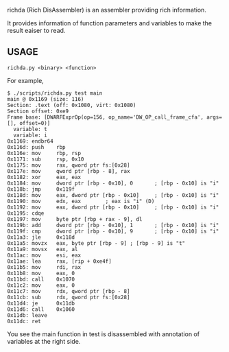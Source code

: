 richda (Rich DisAssembler) is an assembler providing rich information.

It provides information of function parameters and variables to make
the result eaiser to read.

## USAGE

    richda.py <binary> <function>

For example,

    $ ./scripts/richda.py test main
    main @ 0x1169 (size: 116)
    Section: .text (off: 0x1080, virt: 0x1080)
    Section offset: 0xe9
    Frame base: [DWARFExprOp(op=156, op_name='DW_OP_call_frame_cfa', args=[], offset=0)]
      variable: t
      variable: i
    0x1169: endbr64
    0x116d: push    rbp
    0x116e: mov     rbp, rsp
    0x1171: sub     rsp, 0x10
    0x1175: mov     rax, qword ptr fs:[0x28]
    0x117e: mov     qword ptr [rbp - 8], rax
    0x1182: xor     eax, eax
    0x1184: mov     dword ptr [rbp - 0x10], 0       ; [rbp - 0x10] is "i"
    0x118b: jmp     0x119f
    0x118d: mov     eax, dword ptr [rbp - 0x10]     ; [rbp - 0x10] is "i"
    0x1190: mov     edx, eax        ; eax is "i" (D)
    0x1192: mov     eax, dword ptr [rbp - 0x10]     ; [rbp - 0x10] is "i"
    0x1195: cdqe
    0x1197: mov     byte ptr [rbp + rax - 9], dl
    0x119b: add     dword ptr [rbp - 0x10], 1       ; [rbp - 0x10] is "i"
    0x119f: cmp     dword ptr [rbp - 0x10], 9       ; [rbp - 0x10] is "i"
    0x11a3: jle     0x118d
    0x11a5: movzx   eax, byte ptr [rbp - 9] ; [rbp - 9] is "t"
    0x11a9: movsx   eax, al
    0x11ac: mov     esi, eax
    0x11ae: lea     rax, [rip + 0xe4f]
    0x11b5: mov     rdi, rax
    0x11b8: mov     eax, 0
    0x11bd: call    0x1070
    0x11c2: mov     eax, 0
    0x11c7: mov     rdx, qword ptr [rbp - 8]
    0x11cb: sub     rdx, qword ptr fs:[0x28]
    0x11d4: je      0x11db
    0x11d6: call    0x1060
    0x11db: leave
    0x11dc: ret

You see the main function in test is disassembled with annotation of
variables at the right side.
